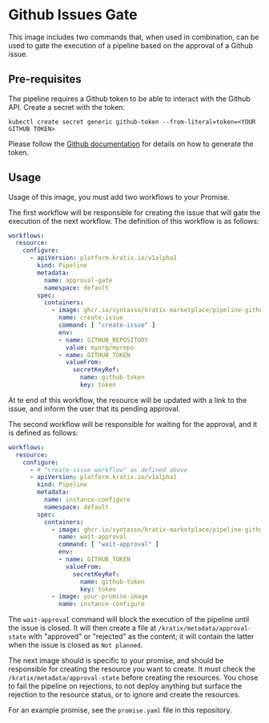 # Github Issues Gate

This image includes two commands that, when used in combination, can be used to
gate the execution of a pipeline based on the approval of a Github issue.

## Pre-requisites

The pipeline requires a Github token to be able to interact with the Github API.
Create a secret with the token:

```
kubectl create secret generic github-token --from-literal=token=<YOUR GITHUB TOKEN>
```

Please follow the [Github
documentation](https://docs.github.com/en/authentication/keeping-your-account-and-data-secure/managing-your-personal-access-tokens)
for details on how to generate the token.

## Usage

Usage of this image, you must add two workflows to your Promise.

The first workflow will be responsible for creating the issue that will gate the
execution of the next workflow. The definition of this workflow is as follows:

```yaml
workflows:
  resource:
    configure:
      - apiVersion: platform.kratix.io/v1alpha1
        kind: Pipeline
        metadata:
          name: approval-gate
          namespace: default
        spec:
          containers:
            - image: ghcr.io/syntasso/kratix-marketplace/pipeline-github-sign-off-image:v0.1.0
              name: create-issue
              command: [ "create-issue" ]
              env:
              - name: GITHUB_REPOSITORY
                value: myorg/myrepo
              - name: GITHUB_TOKEN
                valueFrom:
                  secretKeyRef:
                    name: github-token
                    key: token
```

At te end of this workflow, the resource will be updated with a link to the
issue, and inform the user that its pending approval.

The second workflow will be responsible for waiting for the approval, and it is
defined as follows:

```yaml
workflows:
  resource:
    configure:
      - # "create-issue workflow" as defined above
      - apiVersion: platform.kratix.io/v1alpha1
        kind: Pipeline
        metadata:
          name: instance-configure
          namespace: default
        spec:
          containers:
            - image: ghcr.io/syntasso/kratix-marketplace/pipeline-github-sign-off-image:v0.1.0
              name: wait-approval
              command: [ "wait-approval" ]
              env:
              - name: GITHUB_TOKEN
                valueFrom:
                  secretKeyRef:
                    name: github-token
                    key: token
            - image: your-promise-image
              name: instance-configure
```

The `wait-approval` command will block the execution of the pipeline until the
issue is closed. It will then create a file at `/kratix/metadata/approval-state`
with "approved" or "rejected" as the content; it will contain the latter when
the issue is closed as `Not planned`.

The next image should is specific to your promise, and should be responsible for
creating the resource you want to create. It must check the
`/kratix/metadata/approval-state` before creating the resources. You chose to
fail the pipeline on rejections, to not deploy anything but surface the
rejection to the resource status, or to ignore and create the resources.

For an example promise, see the `promise.yaml` file in this repository.
